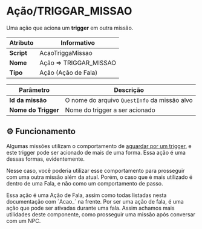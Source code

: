﻿# Ação/TRIGGAR_MISSAO

Uma ação que aciona um **trigger** em outra missão.

| Atributo | Informativo |
| -- | -- |
| **Script** | AcaoTriggaMissao |
| **Nome** | Ação => TRIGGAR_MISSAO |
| **Tipo** | Ação (Ação de Fala) |

| Parâmetro | Descrição |
| -- | -- |
| **Id da missão** | O nome do arquivo `QuestInfo` da missão alvo |
| **Nome do Trigger** | Nome do trigger a ser acionado |

## ⚙️ Funcionamento
Algumas missões utilizam o comportamento de [aguardar por um trigger](./QuestTriggerStep.md), e este trigger pode ser acionado de mais de uma forma. Essa ação é uma dessas formas, evidentemente.

Nesse caso, você poderia utilizar esse comportamento para prosseguir com uma outra missão além da atual. Porém, o caso que é mais utilizado é dentro de uma Fala, e não como um comportamento de passo.

Essa ação é uma Ação de Fala, assim como todas listadas nesta documentação com ´Acao_´ na frente. Por ser uma ação de fala, é uma ação que pode ser ativadas durante uma fala. Assim achamos mais utilidades deste componente, como prosseguir uma missão após conversar com um NPC.
